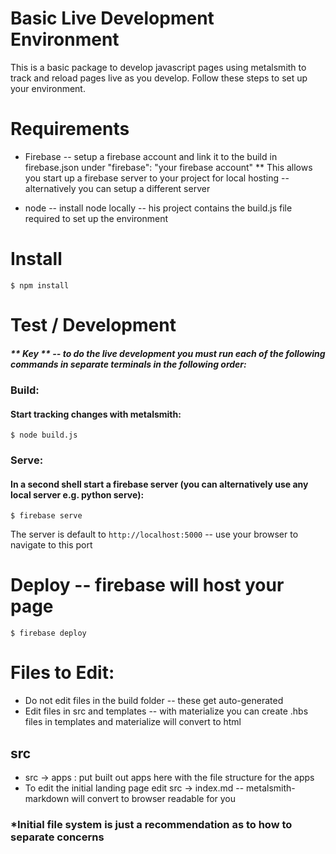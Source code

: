 # Basic Live Development Environment

This is a basic package to develop javascript pages using metalsmith to 
track and reload pages live as you develop.  Follow these steps to set up your 
environment.

# Requirements
* Firebase -- setup a firebase account and link it to the build in firebase.json under "firebase": "your firebase account"
** This allows you start up a firebase server to your project for local hosting -- alternatively you can setup a different server

* node -- install node locally -- his project contains the build.js file required to set up the environment

# Install

    $ npm install

# Test / Development
##### ** Key ** -- to do the live development you must run each of the following commands in separate terminals in the following order: 

### Build:
#### Start tracking changes with metalsmith:
	$ node build.js 

### Serve:
#### In a second shell start a firebase server (you can alternatively use any local server e.g. python serve): 
	$ firebase serve	

The server is default to `http://localhost:5000` -- use your browser to navigate to this port

# Deploy -- firebase will host your page 

	$ firebase deploy

# Files to Edit:
* Do not edit files in the build folder -- these get auto-generated 
* Edit files in src and templates -- with materialize you can create .hbs files in templates and materialize will convert to html

## src
* src -> apps : put built out apps here with the file structure for the apps
* To edit the initial landing page edit src -> index.md -- metalsmith-markdown will convert to browser readable for you

### *Initial file system is just a recommendation as to how to separate concerns